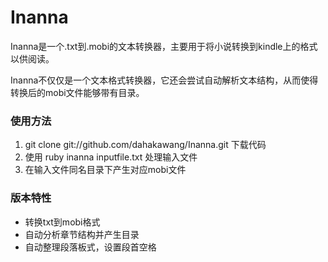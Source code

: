 # Inanna

Inanna是一个.txt到.mobi的文本转换器，主要用于将小说转换到kindle上的格式以供阅读。

Inanna不仅仅是一个文本格式转换器，它还会尝试自动解析文本结构，从而使得转换后的mobi文件能够带有目录。 

### 使用方法
1. git clone git://github.com/dahakawang/Inanna.git 下载代码
2. 使用 ruby inanna inputfile.txt 处理输入文件
3. 在输入文件同名目录下产生对应mobi文件

### 版本特性
- 转换txt到mobi格式
- 自动分析章节结构并产生目录
- 自动整理段落板式，设置段首空格
